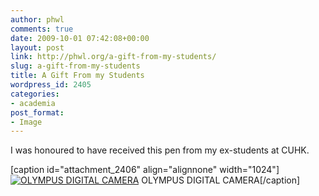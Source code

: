 ```yaml
---
author: phwl
comments: true
date: 2009-10-01 07:42:08+00:00
layout: post
link: http://phwl.org/a-gift-from-my-students/
slug: a-gift-from-my-students
title: A Gift From my Students
wordpress_id: 2405
categories:
- academia
post_format:
- Image
---
```


I was honoured to have received this pen from my ex-students at CUHK.

[caption id="attachment_2406" align="alignnone" width="1024"][![OLYMPUS DIGITAL CAMERA](http://phwl.org/wp-content/uploads/2016/01/4201211301_58b7b50ef4_o.jpg)](http://phwl.org/wp-content/uploads/2016/01/4201211301_58b7b50ef4_o.jpg) OLYMPUS DIGITAL CAMERA[/caption]

